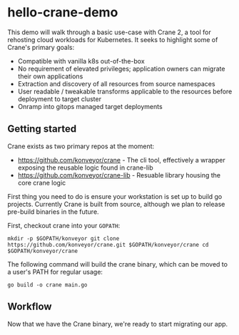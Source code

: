 # hello-crane-demo

This demo will walk through a basic use-case with Crane 2, a tool for rehosting
cloud workloads for Kubernetes. It seeks to highlight some of Crane's primary
goals:

* Compatible with vanilla k8s out-of-the-box
* No requirement of elevated privileges; application owners can migrate their
own applications
* Extraction and discovery of all resources from source namespaces
* User readable / tweakable transforms applicable to the resources before
deployment to target cluster
* Onramp into gitops managed target deployments

## Getting started

Crane exists as two primary repos at the moment:

* https://github.com/konveyor/crane - The cli tool, effectively a wrapper exposing
the reusable logic found in crane-lib
* https://github.com/konveyor/crane-lib - Resuable library housing the core crane logic

First thing you need to do is ensure your workstation is set up to build go
projects. Currently Crane is built from source, although we plan to release
pre-build binaries in the future.

First, checkout crane into your `GOPATH`:

``
mkdir -p $GOPATH/konveyor
git clone https://github.com/konveyor/crane.git $GOPATH/konveyor/crane
cd $GOPATH/konveyor/crane
``

The following command will build the crane binary, which can be moved to a user's
PATH for regular usage:

`go build -o crane main.go`

## Workflow

Now that we have the Crane binary, we're ready to start migrating our app.
